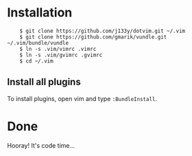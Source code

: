 # Installation

        $ git clone https://github.com/j133y/dotvim.git ~/.vim
        $ git clone https://github.com/gmarik/vundle.git ~/.vim/bundle/vundle
        $ ln -s .vim/vimrc .vimrc
        $ ln -s .vim/gvimrc .gvimrc
        $ cd ~/.vim

## Install all plugins

To install plugins, open vim and type `:BundleInstall`.

# Done

Hooray! It's code time...
